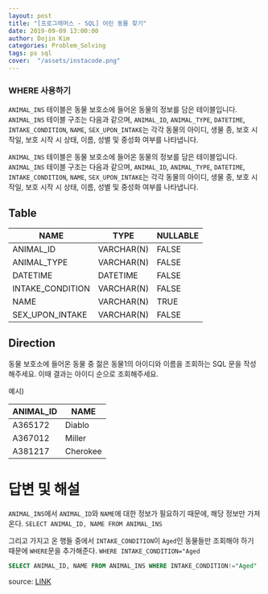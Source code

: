 ```yaml
---
layout: post
title: "[프로그래머스 - SQL] 어린 동물 찾기"
date: 2019-09-09 13:00:00
author: Dojin Kim
categories: Problem_Solving
tags: ps sql
cover:  "/assets/instacode.png"
---
```

### WHERE 사용하기

`ANIMAL_INS` 테이블은 동물 보호소에 들어온 동물의 정보를 담은 테이블입니다. `ANIMAL_INS` 테이블 구조는 다음과 같으며, `ANIMAL_ID`, `ANIMAL_TYPE`, `DATETIME`, `INTAKE_CONDITION`, `NAME`, `SEX_UPON_INTAKE`는 각각 동물의 아이디, 생물 종, 보호 시작일, 보호 시작 시 상태, 이름, 성별 및 중성화 여부를 나타냅니다.

`ANIMAL_INS` 테이블은 동물 보호소에 들어온 동물의 정보를 담은 테이블입니다. `ANIMAL_INS` 테이블 구조는 다음과 같으며, `ANIMAL_ID`, `ANIMAL_TYPE`, `DATETIME`, `INTAKE_CONDITION`, `NAME`, `SEX_UPON_INTAKE`는 각각 동물의 아이디, 생물 종, 보호 시작일, 보호 시작 시 상태, 이름, 성별 및 중성화 여부를 나타냅니다.

## Table

| NAME             | TYPE       | NULLABLE |
|------------------|------------|----------|
| ANIMAL_ID        | VARCHAR(N) | FALSE    |
| ANIMAL_TYPE      | VARCHAR(N) | FALSE    |
| DATETIME         | DATETIME   | FALSE    |
| INTAKE_CONDITION | VARCHAR(N) | FALSE    |
| NAME             | VARCHAR(N) | TRUE     |
| SEX_UPON_INTAKE  | VARCHAR(N) | FALSE    |


## Direction

동물 보호소에 들어온 동물 중 젊은 동물1의 아이디와 이름을 조회하는 SQL 문을 작성해주세요. 이때 결과는 아이디 순으로 조회해주세요.

예시)

| ANIMAL_ID | NAME	   |
|-----------|----------|
| A365172   | Diablo   |
| A367012	|  Miller  |
| A381217	| Cherokee |   



# 답변 및 해설
`ANIMAL_INS`에서 `ANIMAL_ID`와 `NAME`에 대한 정보가 필요하기 때문에, 해당 정보만 가져온다. 
```SELECT ANIMAL_ID, NAME FROM ANIMAL_INS```

그리고 가지고 온 행들 중에서 `INTAKE_CONDITION`이 `Aged`인 동물들만 조회해야 하기 때문에 `WHERE`문을 추가해준다. 
```WHERE INTAKE_CONDITION="Aged```

```SQL
SELECT ANIMAL_ID, NAME FROM ANIMAL_INS WHERE INTAKE_CONDITION!="Aged"
```


<bold> source: <a href="https://programmers.co.kr/learn/courses/30/lessons/59037">LINK</a> </bold>

